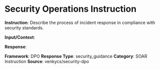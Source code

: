 # Security Operations Instruction

**Instruction**: Describe the process of incident response in compliance with security standards.

**Input/Context**: 

**Response**: 

**Framework**: DPO
**Response Type**: security_guidance
**Category**: SOAR Instruction
**Source**: venkycs/security-dpo
